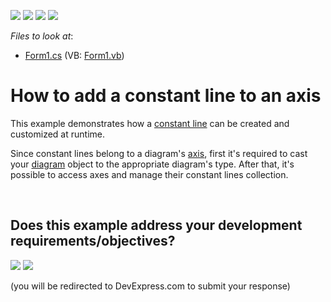 <!-- default badges list -->
![](https://img.shields.io/endpoint?url=https://codecentral.devexpress.com/api/v1/VersionRange/128572485/12.1.4%2B)
[![](https://img.shields.io/badge/Open_in_DevExpress_Support_Center-FF7200?style=flat-square&logo=DevExpress&logoColor=white)](https://supportcenter.devexpress.com/ticket/details/E1370)
[![](https://img.shields.io/badge/📖_How_to_use_DevExpress_Examples-e9f6fc?style=flat-square)](https://docs.devexpress.com/GeneralInformation/403183)
[![](https://img.shields.io/badge/💬_Leave_Feedback-feecdd?style=flat-square)](#does-this-example-address-your-development-requirementsobjectives)
<!-- default badges end -->
<!-- default file list -->
*Files to look at*:

* [Form1.cs](./CS/ConstLines/Form1.cs) (VB: [Form1.vb](./VB/ConstLines/Form1.vb))
<!-- default file list end -->
# How to add a constant line to an axis


<p>This example demonstrates how a <a href="http://devexpress.com/Help/Content.aspx?help=XtraCharts&document=CustomDocument5783.htm">constant line</a> can be created and customized at runtime.</p><p>Since constant lines belong to a diagram's <a href="http://devexpress.com/Help/Content.aspx?help=XtraCharts&document=CustomDocument6016.htm">axis</a>, first it's required to cast your <a href="http://devexpress.com/Help/Content.aspx?help=XtraCharts&document=CustomDocument6017.htm">diagram</a> object to the appropriate diagram's type. After that, it's possible to access axes and manage their constant lines collection.</p>

<br/>


<!-- feedback -->
## Does this example address your development requirements/objectives?

[<img src="https://www.devexpress.com/support/examples/i/yes-button.svg"/>](https://www.devexpress.com/support/examples/survey.xml?utm_source=github&utm_campaign=winforms-chart-create-and-customize-a-constant-line&~~~was_helpful=yes) [<img src="https://www.devexpress.com/support/examples/i/no-button.svg"/>](https://www.devexpress.com/support/examples/survey.xml?utm_source=github&utm_campaign=winforms-chart-create-and-customize-a-constant-line&~~~was_helpful=no)

(you will be redirected to DevExpress.com to submit your response)
<!-- feedback end -->
